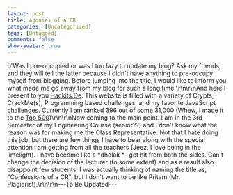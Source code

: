 ```yaml
---
layout: post
title: Agonies of a CR
categories: [Uncategorized]
tags: [Untagged]
comments: false
show-avatar: true
---
```


b'Was I pre-occupied or was I too lazy to update my blog? Ask my friends, and they will tell the latter because I didn\'t have anything to pre-occupy myself from blogging. Before jumping into the title, I would like to inform you what made me go away from my blog for such a long time.\r\n\r\nAnd here I present to you [Hackits.De](http://www.hackits.de/forum/profile.php?userid=24637). This website is filled with a variety of Crypts, CrackMe(s), Programming based challenges, and my favorite JavaScript challenges. Currently I am ranked 396 out of some 31,000 (Whew, I made it to the [Top 500](http://www.hackits.de/toplist.php))\r\n\r\nNow coming to the main point. I am in the 3rd Semester of my Engineering Course (senior??) and I don\'t know what the reason was for making me the Class Representative. Not that I hate doing this job, but there are few things I have to bear along with the special attention I am getting from all the teachers (Jeez, I love being in the limelight). I have become like a *dholak *- get hit from both the sides. Can\'t change the decision of the lecturer (to some extent) and as a result also disappoint few students. I was actually thinking of naming the title as, "Confessions of a CR", but I don\'t want to be like Pritam (Mr. Plagiarist).\r\n\r\n---To Be Updated---'